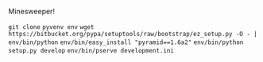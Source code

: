 Minesweeper!

`git clone`
`pyvenv env`
`wget https://bitbucket.org/pypa/setuptools/raw/bootstrap/ez_setup.py -O - | env/bin/python`
`env/bin/easy_install "pyramid==1.6a2"`
`env/bin/python setup.py develop`
`env/bin/pserve development.ini`